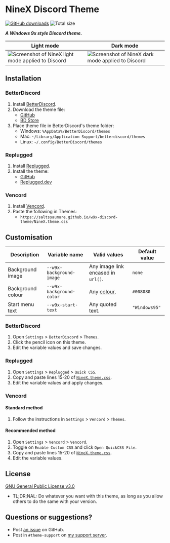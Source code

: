 [screenshot]: https://user-images.githubusercontent.com/29710355/231909312-bf3786dc-317a-40c4-909b-b5dc58093b15.png
[light]: https://user-images.githubusercontent.com/29710355/231909647-72871e7f-8763-4174-9c71-5f1bb7d401bc.png
[dark]: https://user-images.githubusercontent.com/29710355/231909520-b24c4301-2d90-4c6c-9e5d-ca9ce20e3ba6.png

[css-color]: https://developer.mozilla.org/en-US/docs/Web/CSS/color_value

# NineX Discord Theme
[![GitHub downloads](https://img.shields.io/github/downloads/saltssaumure/w9x-discord-theme/total?color=purple&label=GitHub%20downloads&style=flat-square)](https://github.com/Saltssaumure/w9x-discord-theme/releases/latest "Latest release")
![Total size](https://img.shields.io/github/repo-size/saltssaumure/w9x-discord-theme?style=flat-square "Total size")

***A Windows 9x style Discord theme.***

| Light mode                                                  | Dark mode                                                 |
| ----------------------------------------------------------- | --------------------------------------------------------- |
| ![Screenshot of NineX light mode applied to Discord][light] | ![Screenshot of NineX dark mode applied to Discord][dark] |

## Installation

### BetterDiscord
1. Install [BetterDiscord](https://betterdiscord.app/).
2. Download the theme file:
    - [GitHub](https://github.com/Saltssaumure/w9x-discord-theme/releases/latest)
    - [BD Store](https://betterdiscord.app/theme/?id=933)
3. Place theme file in BetterDiscord's theme folder:
    - Windows: `%AppData%/BetterDiscord/themes`
    - Mac: `~/Library/Application Support/betterdiscord/themes`
    - Linux: `~/.config/BetterDiscord/themes`

### Replugged
1. Install [Replugged](https://replugged.dev/).
2. Install the theme:
    - [GitHub](https://github.com/Saltssaumure/w9x-discord-theme/releases/latest)
    - [Replugged.dev](https://replugged.dev/install?identifier=Saltssaumure/w9x-discord-theme&source=github)

### Vencord
1. Install [Vencord](https://github.com/Vendicated/Vencord).
2. Paste the following in Themes:
    - `https://saltssaumure.github.io/w9x-discord-theme/NineX.theme.css`

## Customisation

| Description       | Variable name            | Valid values                               | Default value |
| ----------------- | ------------------------ | ------------------------------------------ | ------------- |
| Background image  | `--w9x-background-image` | Any image link encased in `url()`. | `none`        |
| Background colour | `--w9x-background-color` | Any [colour][css-color].                   | `#008080`     |
| Start menu text   | `--w9x-start-text`       | Any quoted text.                           | `"Windows95"` |

### BetterDiscord
1. Open `Settings` > `BetterDiscord` > `Themes`.
2. Click the pencil icon on this theme.
3. Edit the variable values and save changes.

### Replugged
1. Open `Settings` > `Replugged` > `Quick CSS`.
3. Copy and paste lines 15-20 of [`NineX.theme.css`](https://github.com/Saltssaumure/w9x-discord-theme/blob/main/NineX.theme.css).
3. Edit the variable values and apply changes.

### Vencord
#### Standard method
1. Follow the instructions in `Settings` > `Vencord` > `Themes`.
#### Recommended method
1. Open `Settings` > `Vencord` > `Vencord`.
2. Toggle on `Enable Custom CSS` and click `Open QuickCSS File`.
3. Copy and paste lines 15-20 of [`NineX.theme.css`](https://github.com/Saltssaumure/w9x-discord-theme/blob/main/NineX.theme.css).
4. Edit the variable values.

## License
[GNU General Public License v3.0](https://github.com/Saltssaumure/w9x-discord-theme/blob/main/LICENSE)
- <span title="Too long; didn't read; not a lawyer">TL;DR;NAL</span>: Do whatever you want with this theme, as long as you allow others to do the same with your version.

## Questions or suggestions?
- Post [an issue](https://github.com/Saltssaumure/w9x-discord-theme/issues) on GitHub.
- Post in `#theme-support` on [my support server](https://discord.gg/uy8nKQVatp).
